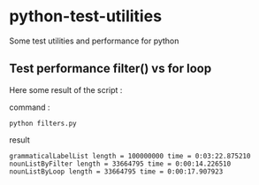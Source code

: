 # python-test-utilities
Some test utilities and performance for python

## Test performance filter() vs for loop

Here some result of the script :

command :
```
python filters.py
```

result
```
grammaticalLabelList length = 100000000 time = 0:03:22.875210
nounListByFilter length = 33664795 time = 0:00:14.226510
nounListByLoop length = 33664795 time = 0:00:17.907923
```